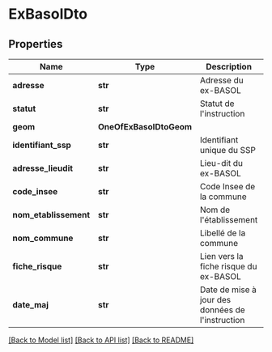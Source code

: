 # ExBasolDto

## Properties
Name | Type | Description | Notes
------------ | ------------- | ------------- | -------------
**adresse** | **str** | Adresse du ex-BASOL | [optional] 
**statut** | **str** | Statut de l&#x27;instruction | [optional] 
**geom** | **OneOfExBasolDtoGeom** |  | [optional] 
**identifiant_ssp** | **str** | Identifiant unique du SSP | [optional] 
**adresse_lieudit** | **str** | Lieu-dit du ex-BASOL | [optional] 
**code_insee** | **str** | Code Insee de la commune | [optional] 
**nom_etablissement** | **str** | Nom de l&#x27;établissement | [optional] 
**nom_commune** | **str** | Libellé de la commune | [optional] 
**fiche_risque** | **str** | Lien vers la fiche risque du ex-BASOL | [optional] 
**date_maj** | **str** | Date de mise à jour des données de l&#x27;instruction | [optional] 

[[Back to Model list]](../README.md#documentation-for-models) [[Back to API list]](../README.md#documentation-for-api-endpoints) [[Back to README]](../README.md)

